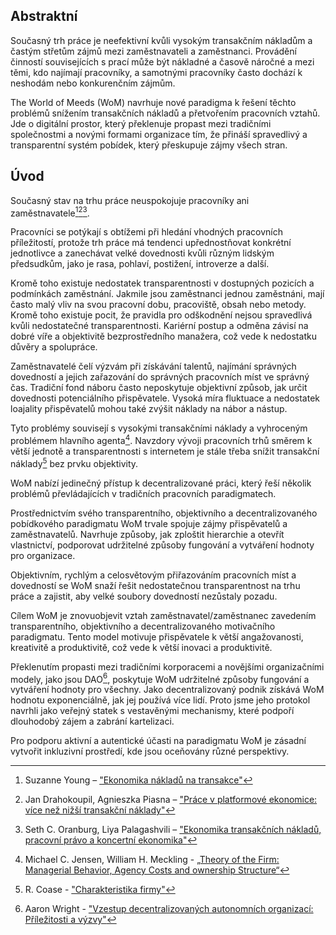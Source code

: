 ## Abstraktní

Současný trh práce je neefektivní kvůli vysokým transakčním nákladům a častým střetům zájmů mezi zaměstnavateli a zaměstnanci. Provádění činností souvisejících s prací může být nákladné a časově náročné a mezi těmi, kdo najímají pracovníky, a samotnými pracovníky často dochází k neshodám nebo konkurenčním zájmům.

The World of Meeds (WoM) navrhuje nové paradigma k řešení těchto problémů snížením transakčních nákladů a přetvořením pracovních vztahů. Jde o digitální prostor, který překlenuje propast mezi tradičními společnostmi a novými formami organizace tím, že přináší spravedlivý a transparentní systém pobídek, který přeskupuje zájmy všech stran.

## Úvod

Současný stav na trhu práce neuspokojuje pracovníky ani zaměstnavatele[^1][^2][^3].

Pracovníci se potýkají s obtížemi při hledání vhodných pracovních příležitostí, protože trh práce má tendenci upřednostňovat konkrétní jednotlivce a zanechávat velké dovednosti kvůli různým lidským předsudkům, jako je rasa, pohlaví, postižení, introverze a další.

Kromě toho existuje nedostatek transparentnosti v dostupných pozicích a podmínkách zaměstnání. Jakmile jsou zaměstnanci jednou zaměstnáni, mají často malý vliv na svou pracovní dobu, pracoviště, obsah nebo metody. Kromě toho existuje pocit, že pravidla pro odškodnění nejsou spravedlivá kvůli nedostatečné transparentnosti. Kariérní postup a odměna závisí na dobré víře a objektivitě bezprostředního manažera, což vede k nedostatku důvěry a spolupráce.

Zaměstnavatelé čelí výzvám při získávání talentů, najímání správných dovedností a jejich zařazování do správných pracovních míst ve správný čas. Tradiční fond náboru často neposkytuje objektivní způsob, jak určit dovednosti potenciálního přispěvatele. Vysoká míra fluktuace a nedostatek loajality přispěvatelů mohou také zvýšit náklady na nábor a nástup.

Tyto problémy souvisejí s vysokými transakčními náklady a vyhroceným problémem hlavního agenta[^4]. Navzdory vývoji pracovních trhů směrem k větší jednotě a transparentnosti s internetem je stále třeba snížit transakční náklady[^5] bez prvku objektivity.

WoM nabízí jedinečný přístup k decentralizované práci, který řeší několik problémů převládajících v tradičních pracovních paradigmatech.

Prostřednictvím svého transparentního, objektivního a decentralizovaného pobídkového paradigmatu WoM trvale spojuje zájmy přispěvatelů a zaměstnavatelů. Navrhuje způsoby, jak zploštit hierarchie a otevřít vlastnictví, podporovat udržitelné způsoby fungování a vytváření hodnoty pro organizace.

Objektivním, rychlým a celosvětovým přiřazováním pracovních míst a dovedností se WoM snaží řešit nedostatečnou transparentnost na trhu práce a zajistit, aby velké soubory dovedností nezůstaly pozadu.

Cílem WoM je znovuobjevit vztah zaměstnavatel/zaměstnanec zavedením transparentního, objektivního a decentralizovaného motivačního paradigmatu. Tento model motivuje přispěvatele k větší angažovanosti, kreativitě a produktivitě, což vede k větší inovaci a produktivitě.

Překlenutím propasti mezi tradičními korporacemi a novějšími organizačními modely, jako jsou DAO[^6], poskytuje WoM udržitelné způsoby fungování a vytváření hodnoty pro všechny. Jako decentralizovaný podnik získává WoM hodnotu exponenciálně, jak jej používá více lidí. Proto jsme jeho protokol navrhli jako veřejný statek s vestavěnými mechanismy, které podpoří dlouhodobý zájem a zabrání kartelizaci.

Pro podporu aktivní a autentické účasti na paradigmatu WoM je zásadní vytvořit inkluzivní prostředí, kde jsou oceňovány různé perspektivy.


[^1]: Suzanne Young – ["Ekonomika nákladů na transakce"](https://www.academia.edu/24703426/Transaction_Cost_Economics)
[^2]: Jan Drahokoupil, Agnieszka Piasna – ["Práce v platformové ekonomice: více než nižší transakční náklady"](https://www.intereconomics.eu/contents/year/2017/number/6/article/work-in-the-platform-economy-beyond-lower-transaction-costs.html)
[^3]: Seth C. Oranburg, Liya Palagashvili – ["Ekonomika transakčních nákladů, pracovní právo a koncertní ekonomika"](https://dsc.duq.edu/cgi/viewcontent.cgi?article=1115&context=law-faculty-scholarship)
[^4]: Michael C. Jensen, William H. Meckling - [„Theory of the Firm: Managerial Behavior, Agency Costs and ownership Structure“](https://www.sfu.ca/~wainwrig/Econ400/jensen-meckling.pdf)
[^5]: R. Coase - ["Charakteristika firmy"](http://econdse.org/wp-content/uploads/2014/09/firm-coase.pdf)
[^6]: Aaron Wright - ["Vzestup decentralizovaných autonomních organizací: Příležitosti a výzvy"](https://stanford-jblp.pubpub.org/pub/rise-of-daos/release/1)